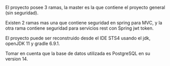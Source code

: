 El proyecto posee 3 ramas, la master es la que contiene el proyecto general (sin seguridad).

Existen 2 ramas mas una que contiene seguridad en spring para MVC, y la otra rama contiene seguridad para servicios rest con Spring jwt token.

El proyecto puede ser reconstruido desde el IDE STS4 usando el jdk, openJDK 11 y gradle 6.9.1.

Tomar en cuenta que la base de datos utilizada es PostgreSQL en su version 14.

